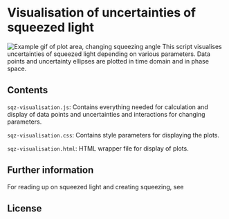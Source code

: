 # Visualisation of uncertainties of squeezed light
![Example gif of plot area, changing squeezing angle](https://github.com/dstei/sqz-visualisation/example.gif)
This script visualises uncertainties of squeezed light depending on various parameters. Data points and uncertainty ellipses are plotted in time domain and in phase space.
## Contents
`sqz-visualisation.js`: Contains everything needed for calculation and display of data points and uncertainties and interactions for changing parameters.

`sqz-visualisation.css`: Contains style parameters for displaying the plots.

`sqz-visualisation.html`: HTML wrapper file for display of plots.

## Further information
For reading up on squeezed light and creating squeezing, see 

## License

